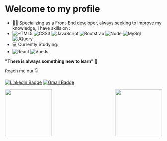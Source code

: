 # Welcome to my profile

- 🧗🏻 Specializing as a Front-End developer, always seeking to improve my knowledge, I have skills on :
- ![HTML5](https://img.shields.io/badge/-HTML5-E34F26?style=flat-square&logo=html5&logoColor=white) ![CSS3](https://img.shields.io/badge/-CSS3-549FDE?style=flat-square&logo=css3&logoColor=white)  ![JavaScript](https://img.shields.io/badge/-JavaScript-F7B93E?style=flat-square&logo=javascript&logoColor=fff) ![Bootstrap](https://img.shields.io/badge/-Bootstrap-563D7C?style=flat-square&logo=bootstrap&logoColor=white) ![Node](https://img.shields.io/badge/Node.js-43853D?style=flat-square&logo=node.js&logoColor=white) ![MySql](https://img.shields.io/badge/MySQL-00000F?style=flat-square&logo=mysql&logoColor=white) ![JQuery](https://img.shields.io/badge/jQuery-0769AD?style=flat-square&logo=jquery&logoColor=white)
-  💻 Currently Studying:
-  ![React](https://img.shields.io/badge/react-%2320232a.svg?style=flat-square&logo=react&logoColor=%2361DAFB) ![VueJs](https://img.shields.io/badge/-Vue.js-35495E?style=flat-square&logo=vue.js&logoColor=4FC08D)

**"There is always something new to learn"** 🚀

Reach me out 👇

[![Linkedin Badge](https://img.shields.io/badge/-Thales%20Felippe-ef233c?style=flat-square&logo=Linkedin&logoColor=white&link=https://www.linkedin.com/in/thales-felippe-9205761bb/)](https://www.linkedin.com/in/thales-felippe-9205761bb/) [![Gmail Badge](https://img.shields.io/badge/-thales.dev.flp@gmail.com-ef233c?style=flat-square&logo=Gmail&logoColor=white&link=mailto:thales.dev.flp@gmail.com)](mailto:thales.dev.flp@gmail.com)

<a href="https://github.com/thalesfelippe">

<img align="left" height="150em" src="https://github-readme-stats.vercel.app/api?username=thalesfelippe&show_icons=true&theme=gotham&include_all_commits=true&count_private=true"/>

<img align="right" height="150em" src="https://github-readme-stats.vercel.app/api/top-langs/?username=thalesfelippe&layout=compact&langs_count=7&theme=gotham"/>
